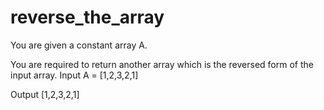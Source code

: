 # reverse_the_array
You are given a constant array A.

You are required to return another array which is the reversed form of the input array.
Input
A = [1,2,3,2,1]

Output
 [1,2,3,2,1] 
